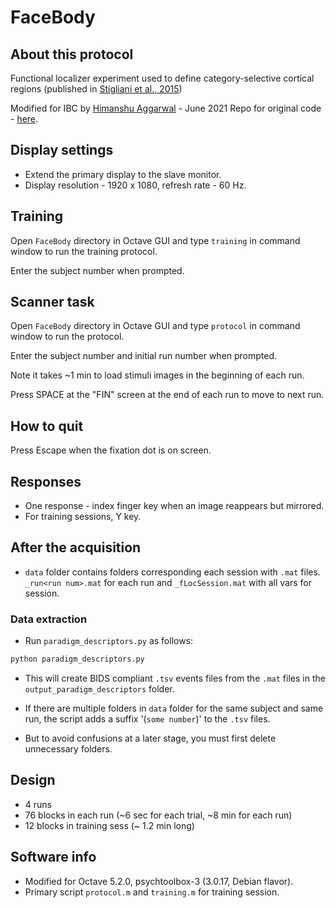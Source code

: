 # FaceBody

## About this protocol

Functional localizer experiment used to define category-selective cortical regions (published in [Stigliani et al., 2015](http://www.jneurosci.org/content/35/36/12412))

Modified for IBC by [Himanshu Aggarwal](himanshu.aggarwal@inria.fr) - June 2021
Repo for original code - [here](https://github.com/VPNL/fLoc).

## Display settings

* Extend the primary display to the slave monitor.
* Display resolution - 1920 x 1080, refresh rate - 60 Hz.

## Training

Open `FaceBody` directory in Octave GUI and type `training` in command window to run the training protocol.

Enter the subject number when prompted.

## Scanner task

Open `FaceBody` directory in Octave GUI and type `protocol` in command window to run the protocol.

Enter the subject number and initial run number when prompted.

Note it takes ~1 min to load stimuli images in the beginning of each run.

Press SPACE at the "FIN" screen at the end of each run to move to next run.

## How to quit

Press Escape when the fixation dot is on screen.

## Responses

* One response - index finger key when an image reappears but mirrored.
* For training sessions, Y key.

## After the acquisition

* `data` folder contains folders corresponding each session with `.mat` files. `_run<run num>.mat` for each run and `_fLocSession.mat` with all vars for session.

### Data extraction

* Run `paradigm_descriptors.py` as follows:

```bash
python paradigm_descriptors.py
```

* This will create BIDS compliant `.tsv` events files from the `.mat` files in the `output_paradigm_descriptors` folder.

* If there are multiple folders in `data` folder for the same subject and same run, the script adds a suffix '(`some number`)' to the `.tsv` files.

* But to avoid confusions at a later stage, you must first delete unnecessary folders.

## Design

* 4 runs
* 76 blocks in each run (~6 sec for each trial, ~8 min for each run)
* 12 blocks in training sess (~ 1.2 min long)

## Software info

* Modified for Octave 5.2.0, psychtoolbox-3 (3.0.17, Debian flavor).
* Primary script `protocol.m` and `training.m` for training session.
